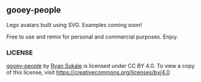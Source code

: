 gooey-people
---

Lego avatars built using SVG. Examples coming soon!

Free to use and remix for personal and commercial purposes. Enjoy.

### LICENSE
[gooey-people](https://github.com/ryansukale/gooey-people) by [Ryan Sukale](ryansukale.com) is licensed under CC BY 4.0. To view a copy of this license, visit https://creativecommons.org/licenses/by/4.0